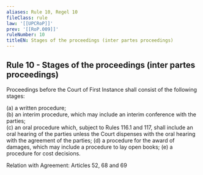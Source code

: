 ```yaml
---
aliases: Rule 10, Regel 10
fileClass: rule
law: '[[UPCRoP]]'
prev: '[[RoP.009]]'
ruleNumber: 10
titleEN: Stages of the proceedings (inter partes proceedings)
---
```


## Rule 10 - Stages of the proceedings (inter partes proceedings)

Proceedings before the Court of First Instance shall consist of the following stages:

   (a) a written procedure;  
   (b) an interim procedure, which may include an interim conference with the parties;  
   (c) an oral procedure which, subject to Rules  116.1 and 117, shall include an oral hearing of the parties unless the Court dispenses with the oral hearing with the agreement of the parties;
  (d) a procedure for the award of damages, which may include a procedure to lay open books;
  (e) a procedure for cost decisions. 

Relation with Agreement: Articles 52, 68 and 69